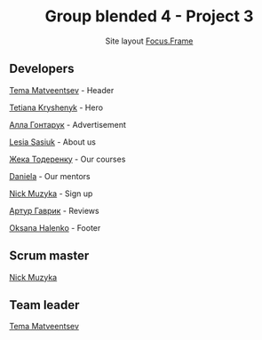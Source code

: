 <h1 align="center">Group blended 4 - Project 3</h1>
<p align="center">Site layout <a href="https://www.figma.com/file/svYOWHs6LAsoqMyYuTke8q/FocusFrame-2.0?type=design&node-id=0-1&mode=design&t=KgkgnwTmWmUmRpGu-0">Focus.Frame</a></p>

<h2>Developers</h2>

<p><a href="https://github.com/t-matveentsev" target="_blank">Tema
Matveentsev</a> - Header</p>

<p><a href="https://github.com/TaniaFed" target="_blank">Tetiana Kryshenyk</a> - Hero</p>

<p><a href="https://github.com/Alla186" target="_blank">Алла
Гонтарук</a> - Advertisement</p>

<p><a href="https://github.com/Cassel444" target="_blank">Lesia Sasiuk</a> - About us</p>

<p><a href="https://github.com/AgentGarrus" target="_blank">Жека Тодеренку</a> - Our courses</p>

<p><a href="https://github.com/DanielaChud" target="_blank">Daniela</a> - Our
mentors</p>

<p><a href="https://github.com/muzykanick" target="_blank">Nick Muzyka</a> - Sign up</p>

<p><a href="https://github.com/gallesSs" target="_blank">Артур
Гаврик</a> - Reviews</p>

<p><a href="https://github.com/OksanaHalenko" target="_blank">Oksana Halenko</a> - Footer</p>

<h2>Scrum master</h2>
<a href="https://github.com/muzykanick" target="_blank">Nick Muzyka</a>
<h2>Team leader</h2>
<a href="https://github.com/t-matveentsev" target="_blank">Tema Matveentsev</a>
